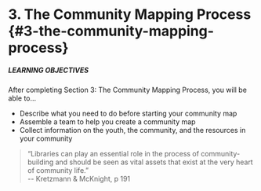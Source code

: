 # 3\. The Community Mapping Process {#3-the-community-mapping-process}

<div class="table-format objectives"><span class="title"><h5>LEARNING OBJECTIVES</h5></span>
After completing Section 3: The Community Mapping Process, you will be able to...
<ul><li>Describe what you need to do before starting your community map</li><li>Assemble a team to help you create a community map</li><li>Collect information on the youth, the community, and the resources in your community</li></ul></div>

> “Libraries can play an essential role in the process of community-building and should be seen as vital assets that exist at the very heart of community life.” <br/> -- Kretzmann &amp; McKnight, p 191
